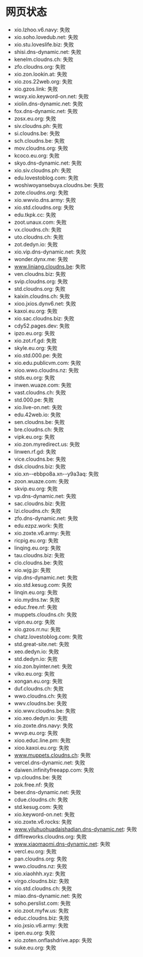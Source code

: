 # 网页状态
- xio.lzhoo.v6.navy: 失败
- xio.soho.lovedub.net: 失败
- xio.stu.loveslife.biz: 失败
- shisi.dns-dynamic.net: 失败
- kenelm.cloudns.ch: 失败
- zfo.cloudns.org: 失败
- xio.zon.lookin.at: 失败
- xio.zos.22web.org: 失败
- xio.gzos.link: 失败
- woxy.xio.keyword-on.net: 失败
- xiolin.dns-dynamic.net: 失败
- fox.dns-dynamic.net: 失败
- zosx.eu.org: 失败
- siv.cloudns.ph: 失败
- si.cloudns.be: 失败
- sch.cloudns.be: 失败
- mov.cloudns.org: 失败
- kcoco.eu.org: 失败
- skyo.dns-dynamic.net: 失败
- xio.siv.cloudns.ph: 失败
- edu.lovestoblog.com: 失败
- woshiwoyansebuya.cloudns.be: 失败
- zote.cloudns.org: 失败
- xio.wwvio.dns.army: 失败
- xio.std.cloudns.org: 失败
- edu.tkpk.cc: 失败
- zoot.unaux.com: 失败
- vx.cloudns.ch: 失败
- uto.cloudns.ch: 失败
- zot.dedyn.io: 失败
- xio.vip.dns-dynamic.net: 失败
- wonder.dynx.me: 失败
- www.liniang.cloudns.be: 失败
- ven.cloudns.biz: 失败
- svip.cloudns.org: 失败
- std.cloudns.org: 失败
- kaixin.cloudns.ch: 失败
- xioo.jxios.dynv6.net: 失败
- kaxoi.eu.org: 失败
- xio.sac.cloudns.biz: 失败
- cdy52.pages.dev: 失败
- ipzo.eu.org: 失败
- xio.zot.rf.gd: 失败
- skyle.eu.org: 失败
- xio.std.000.pe: 失败
- xio.edu.publicvm.com: 失败
- xioo.wwo.cloudns.nz: 失败
- stds.eu.org: 失败
- inwen.wuaze.com: 失败
- vast.cloudns.ch: 失败
- std.000.pe: 失败
- xio.live-on.net: 失败
- edu.42web.io: 失败
- sen.cloudns.be: 失败
- bre.cloudns.ch: 失败
- vipk.eu.org: 失败
- xio.zon.myredirect.us: 失败
- linwen.rf.gd: 失败
- vice.cloudns.be: 失败
- dsk.cloudns.biz: 失败
- xio.xn--ebbpo8a.xn--y9a3aq: 失败
- zoon.wuaze.com: 失败
- skvip.eu.org: 失败
- vp.dns-dynamic.net: 失败
- sac.cloudns.biz: 失败
- lzi.cloudns.ch: 失败
- zfo.dns-dynamic.net: 失败
- edu.ezpz.work: 失败
- xio.zoxte.v6.army: 失败
- ricpig.eu.org: 失败
- linqing.eu.org: 失败
- tau.cloudns.biz: 失败
- clo.cloudns.be: 失败
- xio.wjg.jp: 失败
- vip.dns-dynamic.net: 失败
- xio.std.kesug.com: 失败
- linqin.eu.org: 失败
- xio.mydns.tw: 失败
- educ.free.nf: 失败
- muppets.cloudns.ch: 失败
- vipn.eu.org: 失败
- xio.gzos.rr.nu: 失败
- chatz.lovestoblog.com: 失败
- std.great-site.net: 失败
- xeo.dedyn.io: 失败
- std.dedyn.io: 失败
- xio.zon.byinter.net: 失败
- viko.eu.org: 失败
- xongan.eu.org: 失败
- duf.cloudns.ch: 失败
- wwo.cloudns.ch: 失败
- wwv.cloudns.be: 失败
- xio.wwv.cloudns.be: 失败
- xio.xeo.dedyn.io: 失败
- xio.zoxte.dns.navy: 失败
- wvvp.eu.org: 失败
- xioo.educ.line.pm: 失败
- xioo.kaxoi.eu.org: 失败
- www.muppets.cloudns.ch: 失败
- vercel.dns-dynamic.net: 失败
- daiwen.infinityfreeapp.com: 失败
- vp.cloudns.be: 失败
- zok.free.nf: 失败
- beer.dns-dynamic.net: 失败
- cdue.cloudns.ch: 失败
- std.kesug.com: 失败
- xio.keyword-on.net: 失败
- xio.zoxte.v6.rocks: 失败
- www.yiluhuohuadaishadian.dns-dynamic.net: 失败
- diffireworks.cloudns.org: 失败
- www.xiaomaomi.dns-dynamic.net: 失败
- vercl.eu.org: 失败
- pan.cloudns.org: 失败
- wwo.cloudns.nz: 失败
- xio.xiaohhh.xyz: 失败
- virgo.cloudns.biz: 失败
- xio.std.cloudns.ch: 失败
- miao.dns-dynamic.net: 失败
- soho.perslist.com: 失败
- xio.zoot.myfw.us: 失败
- educ.cloudns.biz: 失败
- xio.jxsio.v6.army: 失败
- ipen.eu.org: 失败
- xio.zoten.onflashdrive.app: 失败
- suke.eu.org: 失败
